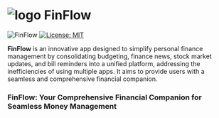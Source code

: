 # ![logo](https://github.com/user-attachments/assets/cdcbc9a0-0bbb-41fa-99e4-8dbc3938d38a) FinFlow

![FinFlow](https://github.com/user-attachments/assets/3eb6a3fa-3ef5-4945-bf46-277fb88a52db)
[![License: MIT](https://img.shields.io/badge/License-MIT-yellow.svg)](https://opensource.org/licenses/MIT)

**FinFlow** is an innovative app designed to simplify personal finance management by consolidating budgeting, finance news, stock market updates, and bill reminders into a unified platform, addressing the inefficiencies of using multiple apps. It aims to provide users with a seamless and comprehensive financial companion.

### FinFlow: Your Comprehensive Financial Companion for Seamless Money Management
